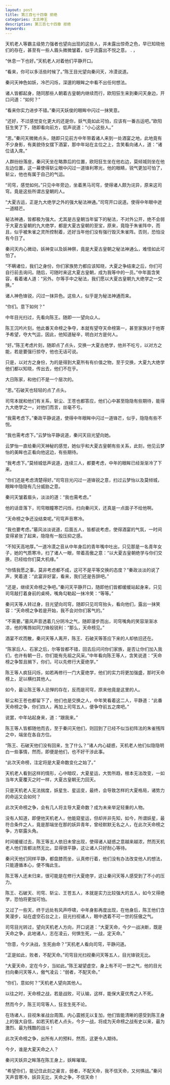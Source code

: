 ```yaml
---
layout: post
title: 第三百七十四章 拒绝
categories: 太古神王
description: 第三百七十四章 拒绝
keywords:
---
```


天机老人等霸主级势力强者也望向出现的这些人，并未露出惊奇之色，早已知晓他们的存在，甚至有一些人眉头微微皱着，似乎流露出不悦之意。   .  ，

“休息一下也好。”天机老人对着他们平静开口。

“看来，你可以多活些时候了。”陈王目光望向秦问天，冷漠说道。

秦问天神色如妖，冷芒闪烁，深邃的眼眸之中看不出任何想法。

诸人皆都起身，随同那些人朝着古皇朝内继续而行，欧阳狂生来到秦问天身边，开口问道：“如何？”

“看来你实力进步不错。”秦问天妖俊的眼眸中闪过一抹笑意。

“还好，不过感觉变化更大的还是你，妖气竟如此可怕，应该有一番古运吧。”欧阳狂生笑了下，随即看向前方，低声说道：“小心这些人。”

“恩。”秦问天微微点头，随即只见前方中年带着诸人来到一处酒宴之地，此地竟有不少身影，有美貌侍女摆下酒宴，那中年站在主位之上，含笑看向诸人，道：“诸位请入席。”

人群纷纷落座，秦问天坐在略靠后的位置，欧阳狂生坐在他右边，莫倾城则坐在他左边位置，这一幕使得斩尘眼中闪过一道锋利寒光，他的眼睛，锐气更加可怕了，斩尘，他也有属于自己的气运。

“司穹，感觉如何。”只见中年旁边，坐着黑马司穹，使得诸人颇为诧异，原来这司穹。竟是这些所谓古皇朝的人。

“大夏古运，正是九大绝学之外的强大秘法神通。”司穹开口说道。使得中年眼中迸一道精芒。

秘法神通，皆都极为强大。尤其是古皇朝当年留下的秘法，不对外公开，绝不会弱于大夏古皇朝的九大绝学，都是大夏古皇朝的至宝，原来，竟隐于朱雀阵中，而且，似乎被朱雀之灵所控制着，还好当年他们没有强行毁灭朱雀阵。否则，恐怕没有今日了。

秦问天内心微动，妖神变以及妖神祭，竟是大夏古皇朝之秘法神通么，难怪如此可怕了。

“不瞒诸位，我们之身份，你们家族势力都应该知晓，大夏之争结束之后，你们可自行前去询问。随后，可随时来这大夏古皇朝，成为我等中的一员。”中年面含笑容，看着诸人道：“另外。尔等手中之秘法，我们愿以大夏古皇朝九大绝学之一交换。”

诸人神色锋锐，闪过一抹异色。这些人，似乎是为秘法神通而来。

“你们。意下如何？”

中年目光扫过，先看向陈王。随即一一望向众人。

陈王沉吟片刻，他此番天命榜之争夺，本就有望夺天命榜第一，甚至家族对于他寄予希望，夺大气运，因此，他知道秘辛，明白对方是何人。

“好。”陈王考虑片刻，随即点了点头，交换一大夏古绝学，他并不吃亏，以对方之能，若是要强行掠夺，他也无话可说。

只是，以对方之身份，为的是得到大夏所有有价值之物，至于交换，大夏九大绝学他们都以知晓，传出去，他们不在乎。

大日陈家，和他们不是一个层次的。

“恩。”石破天也轻轻的点了点头。

司穹本就和他们有关系，斩尘、王苍也都答应，他们心中甚至隐隐有些期待，能得九大绝学之一，对他们而言，丝毫不亏。

“我需考虑下。”秦政平静说道，使得中年眼眸中闪过一道锋芒，似乎，隐隐有些不悦。

“我也需考虑下。”云梦怡平静说道，秦问天目光望向她。

云梦怡一直给秦问天神秘的感觉，她似乎和大夏古皇朝有些关系，此刻，他见云梦怡的美眸也正看向他这边，有些期待。

“我考虑下。”莫倾城低声说道，连续三人，都要考虑，中年的眼眸已经渐渐冷了下来。

“你们还是考虑清楚得好。”司穹目光闪过一道锋锐之意，扫过云梦怡以及莫倾城，眼眸中隐隐有几分威胁之意。

秦问天皱着眉头，淡淡的道：“我也需考虑。”

他的话音落下，司穹眼瞳寒芒闪烁，扫向秦问天，还真是一点面子不给他啊。

“天命榜之争还没结束呢。”司穹声音寒冷。

“我也要考虑。”墓风淡淡说道，后面五人，皆都说考虑，使得酒宴的气氛，一时间变得紧张了起来，隐隐有一股压抑之感。

“不知天高地厚。”一道冷漠之音从中年身后的青年嘴中吐出，只见那是一名青年女子，她的气质寒冷，扫了诸人一眼，带着高傲之意：“以大夏古皇朝绝学与你们交换，已经给你们莫大机缘。”

“你情我愿之事，莫非考虑都不成，这可不是平等交换的态度？”秦政淡淡的说了声，笑着道：“此宴非好宴，看来，我们还是告辞吧。”

“还是，继续天命榜之争吧。”秦问天平静开口，随即他们皆都缓缓站起身来，只见司穹敲打着身前的桌椅，嘴角勾勒起一抹冷笑：“等等。”

秦问天等人转过身，目光望向司穹，随即只见司穹抬头，看向他们，露出一抹笑容：“天命榜之争若是开始，我不会对你们客气的。”

“不需要。”墓风声音透着几分阴冷之气，随即漫步而出，司穹嘴角的笑容渐渐冰凉，他的嘴唇如同刀锋般锐利：“那么，天命榜见。”

酒宴不欢而散，秦问天等人离开，陈王、石破天等答应下来的人却依旧还在。

“陈家后人、石家之后，尔等皆都不错，回去后问问你们家族，是否让你们加入我们，也许有朝一日，你们能有先祖之风采。”中年看向陈王等人，含笑说道：“天命榜之争暂且搁下，你们，可以先修行大夏绝学。”

陈王等人疯狂闪烁，如若再修行一门大夏绝学，他们的实力将更加强盛，那时天命榜上，足以横扫其他人。

如今，最让陈王等人忌惮的存在，反而是司穹，原来他竟是这里的人。

斩尘和王苍也都留下了，他们也是交换之人，中年笑看着这二人，平静道：“此番天命榜之争，你们四人，再加上司穹五人，便争夺前五之席吧。”

说罢，中年站起身来，道：“跟我来。”

陈王等人皆都随他而去，至于秦问天他们，则回到了已经不似当初阵法的朱雀残阵之中，端坐在各自方位。

“陈王、石破天他们没有回来，生了什么？”诸人内心疑惑，天机老人他们似隐隐明白一些事情，然而，即便是他们，也不好干涉此事。

“此次天命榜，注定将是大夏命数变化之始了。”

天机老人看到这样的情形，心中暗叹，大夏星运，大势所趋，根本无法改变，一如当年大夏覆灭之时一样，大夏古皇朝无力回天。

只是天机老人无法揣度，妖星生、星运变，最终，会导致怎样的大夏格局，诸势力的命运又会如何？

此次天命榜之争，会有几人将主导大夏命数？成为未来举足轻重的人物。

没有人知道，即便他天机老人，他能窥星运，但却并非先知，如今，所谓妖星，最符合条件之人，竟是那端坐在那的妖异青年，曾经默默无名之人，在此次天命榜之争，方崭露头角。

时间缓缓过去，陈王等五人依旧未曾出现，使得诸人疑惑之意越来越浓，然而天机老人他们皆都淡然无比，显得很平静，这让诸人只好耐心等待。

秦问天他们同样平静，都盘膝而坐，认真修行着，他们没有办法改变他人的想法，只能遵循本心，便不悔此生。

陈王等人还未归来，很可能是在修行大夏绝学，这让秦问天等人感受到了不小的压力。

陈王、石破天、司穹、斩尘、王苍五人，本就是实力比较强大的五人，如今又得绝学，恐怕将更加可怕。

又过了一些天，终于远处有风声呼啸，中年身影再度出现，在他身后，陈王他们含笑漫步，站在虚空石台之上，目光扫视诸人，眼中透着不可一世的狂傲之气。

司穹目光转过，望向天机老人方向，开口说道：“大夏天命，今夕一战决断，既是天命之争，此地诸人，志在凌云，何惧生死，一战，定天命。”

“你意，今夕决战，生死由命？”天机老人看向司穹，平静问道。

“正是如此，败者，不配天命。”司穹目光扫视秦问天等五人，目光锋锐无比。

“大夏天命，定在今夕，当如此。”陈王凝望虚空，身上有不可一世之气，他的目光扫向秦问天等人，傲气凌云：“弱者，不配天命。”

“你们，意如何？”天机老人望向其他人。

以往之时，天命榜之战，若是战败，可认输，这样，能保大夏优秀之人不死。

然而今夕，陈王司穹等人，狂言生死不论。

在场诸人，目视朱雀战台周围，内心震撼无以复加，他们皆能清晰的感受到陈王身上的强大自信，如若天机老人点头，今夕一战，将成为天命榜之战有史以来，最为激烈、最为残酷的战斗！

此次天命榜之争，出所有人的预料，然而，这更令人期待。

今夕，谁是大夏天命之人？

秦问天妖异之眸落在陈王身上，妖眸璀璨。

“希望你们，能记住此刻之豪言，弱者，不配天命，我不信天命，又何惧战。”秦问天声音寒冷，妖异无比，天命之争，不信天命！
